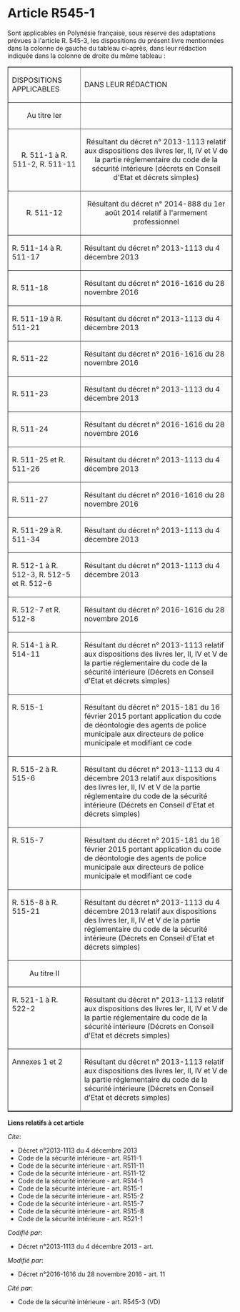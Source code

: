 # Article R545-1

Sont applicables en Polynésie française, sous réserve des adaptations prévues à l'article R. 545-3, les dispositions du
présent livre mentionnées dans la colonne de gauche du tableau ci-après, dans leur rédaction indiquée dans la colonne de
droite du même tableau : 

<table border="1">
  <tbody>
    <tr>
      <td>

DISPOSITIONS APPLICABLES 

</td>
      <td>

DANS LEUR RÉDACTION 

</td>
    </tr>
    <tr>
      <td align="center">

Au titre Ier 

</td>
      <td align="center">

</td>
    </tr>
    <tr>
      <td align="center">

R. 511-1 à R. 511-2, R. 511-11 

</td>
      <td align="center">

Résultant du décret n° 2013-1113 relatif aux dispositions des livres Ier, II, IV et V de la partie réglementaire du code de
la sécurité intérieure (décrets en Conseil d'Etat et décrets simples) 

</td>
    </tr>
    <tr>
      <td align="center">

R. 511-12 

</td>
      <td align="center">

Résultant du décret n° 2014-888 du 1er août 2014 relatif à l'armement professionnel 

</td>
    </tr>
    <tr>
      <td>

R. 511-14 à R. 511-17

</td>
      <td>

Résultant du décret n° 2013-1113 du 4 décembre 2013 

</td>
    </tr>
    <tr>
      <td>R. 511-18</td>
      <td>

Résultant du décret n° 2016-1616 du 28 novembre 2016

</td>
    </tr>
    <tr>
      <td>R. 511-19 à R. 511-21 </td>
      <td>

Résultant du décret n° 2013-1113 du 4 décembre 2013 

</td>
    </tr>
    <tr>
      <td>R. 511-22 </td>
      <td>

Résultant du décret n° 2016-1616 du 28 novembre 2016

</td>
    </tr>
    <tr>
      <td>R. 511-23</td>
      <td>

Résultant du décret n° 2013-1113 du 4 décembre 2013 

</td>
    </tr>
    <tr>
      <td>

R. 511-24 

</td>
      <td>

Résultant du décret n° 2016-1616 du 28 novembre 2016 

</td>
    </tr>
    <tr>
      <td>

R. 511-25 et R. 511-26 

</td>
      <td>

Résultant du décret n° 2013-1113 du 4 décembre 2013 

</td>
    </tr>
    <tr>
      <td>

R. 511-27

</td>
      <td>

Résultant du décret n° 2016-1616 du 28 novembre 2016 

</td>
    </tr>
    <tr>
      <td>

R. 511-29 à R. 511-34 

</td>
      <td>

Résultant du décret n° 2013-1113 du 4 décembre 2013 

</td>
    </tr>
    <tr>
      <td align="left" valign="top">

R. 512-1 à R. 512-3, R. 512-5 et R. 512-6

</td>
      <td valign="top" align="left">

Résultant du décret n° 2013-1113 du 4 décembre 2013 

</td>
    </tr>
    <tr>
      <td>

R. 512-7 et R. 512-8

</td>
      <td>

Résultant du décret n° 2016-1616 du 28 novembre 2016 

</td>
    </tr>
    <tr>
      <td valign="top" align="left">

R. 514-1 à R. 514-11 

</td>
      <td align="left" valign="top">

Résultant du décret n° 2013-1113 relatif aux dispositions des livres Ier, II, IV et V de la partie réglementaire du code de
la sécurité intérieure (Décrets en Conseil d'Etat et décrets simples) 

</td>
    </tr>
    <tr>
      <td align="left" valign="top">

R. 515-1 

</td>
      <td align="left" valign="top">

Résultant du décret n° 2015-181 du 16 février 2015 portant application du code de déontologie des agents de police municipale
aux directeurs de police municipale et modifiant ce code 

</td>
    </tr>
    <tr>
      <td valign="top" align="left">

R. 515-2 à R. 515-6 

</td>
      <td align="left" valign="top">

Résultant du décret n° 2013-1113 du 4 décembre 2013 relatif aux dispositions des livres Ier, II, IV et V de la partie
réglementaire du code de la sécurité intérieure (Décrets en Conseil d'Etat et décrets simples) 

</td>
    </tr>
    <tr>
      <td align="left" valign="top">

R. 515-7 

</td>
      <td valign="top" align="left">

Résultant du décret n° 2015-181 du 16 février 2015 portant application du code de déontologie des agents de police municipale
aux directeurs de police municipale et modifiant ce code 

</td>
    </tr>
    <tr>
      <td align="left" valign="top">

R. 515-8 à R. 515-21

</td>
      <td valign="top" align="left">

Résultant du décret n° 2013-1113 du 4 décembre 2013 relatif aux dispositions des livres Ier, II, IV et V de la partie
réglementaire du code de la sécurité intérieure (Décrets en Conseil d'Etat et décrets simples) 

</td>
    </tr>
    <tr>
      <td align="center">

Au titre II 

</td>
      <td align="center">

</td>
    </tr>
    <tr>
      <td align="left" valign="top">

R. 521-1 à R. 522-2 

</td>
      <td valign="top" align="left">

Résultant du décret n° 2013-1113 relatif aux dispositions des livres Ier, II, IV et V de la partie réglementaire du code de
la sécurité intérieure (Décrets en Conseil d'Etat et décrets simples) 

</td>
    </tr>
    <tr>
      <td align="left" valign="top">

Annexes 1 et 2 

</td>
      <td valign="top" align="left">

Résultant du décret n° 2013-1113 relatif aux dispositions des livres Ier, II, IV et V de la partie réglementaire du code de
la sécurité intérieure (Décrets en Conseil d'Etat et décrets simples)

</td>
    </tr>
  </tbody>
</table>

**Liens relatifs à cet article**

_Cite_:

  - Décret n°2013-1113 du 4 décembre 2013
  - Code de la sécurité intérieure - art. R511-1
  - Code de la sécurité intérieure - art. R511-11
  - Code de la sécurité intérieure - art. R511-12
  - Code de la sécurité intérieure - art. R514-1
  - Code de la sécurité intérieure - art. R515-1
  - Code de la sécurité intérieure - art. R515-2
  - Code de la sécurité intérieure - art. R515-7
  - Code de la sécurité intérieure - art. R515-8
  - Code de la sécurité intérieure - art. R521-1

_Codifié par_:

  - Décret n°2013-1113 du 4 décembre 2013 - art.

_Modifié par_:

  - Décret n°2016-1616 du 28 novembre 2016 - art. 11

_Cité par_:

  - Code de la sécurité intérieure - art. R545-3 (VD)
